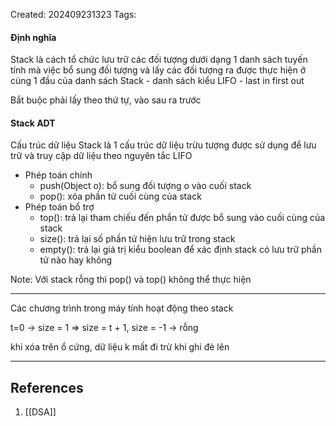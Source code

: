Created: 202409231323
Tags: 

#### Định nghĩa 
Stack là cách tổ chức lưu trữ các đối tượng dưới dạng 1 danh sách tuyến tính mà việc bổ sung đối tượng và lấy các đối tượng ra được thực hiện ở cùng 1 đầu của danh sách
Stack - danh sách kiểu LIFO - last in first out

Bắt buộc phải lấy theo thứ tự, vào sau ra trước

#### Stack ADT
Cấu trúc dữ liệu Stack là 1 cấu trúc dữ liệu trừu tượng được sử dụng để lưu trữ và truy cập dữ liệu theo nguyên tắc LIFO

- Phép toán chính
	- push(Object o): bổ sung đối tượng o vào cuối stack
	- pop(): xóa phần tử cuối cùng của stack
- Phép toán bổ trợ
	- top(): trả lại tham chiếu đến phần tử được bổ sung vào cuối cùng của stack
	- size(): trả lại số phần tử hiện lưu trữ trong stack
	- empty(): trả lại giá trị kiểu boolean để xác định stack có lưu trữ phần tử nào hay không
	
Note: Với stack rỗng thì pop() và top() không thể thực hiện

----
Các chương trình trong máy tính hoạt động theo stack

t=0 -> size = 1
=> size = t + 1, size = -1 -> rỗng

khi xóa trên ổ cứng, dữ liệu k mất đi trừ khi ghi đè lên



-----
## References
1. [[DSA]]
